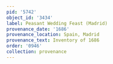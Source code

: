 ```yaml
---
pid: '5742'
object_id: '3434'
label: Peasant Wedding Feast (Madrid)
provenance_date: '1686'
provenance_location: Spain, Madrid
provenance_text: Inventory of 1686
order: '0946'
collection: provenance
---
```

